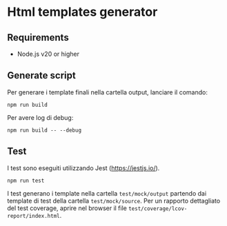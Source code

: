 # Html templates generator

## Requirements

- Node.js v20 or higher

## Generate script

Per generare i template finali nella cartella output, lanciare il comando:

`npm run build`

Per avere log di debug:

`npm run build -- --debug`

## Test

I test sono eseguiti utilizzando Jest (<https://jestjs.io/>).

`npm run test`

I test generano i template nella cartella `test/mock/output` partendo dai template di test della cartella `test/mock/source`.
Per un rapporto dettagliato del test coverage, aprire nel browser il file `test/coverage/lcov-report/index.html`.
